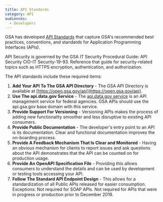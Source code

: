 ```yaml
---
title: API Standards
category: API
audiences:
  - Developers
---
```


GSA has developed [API Standards](https://github.com/GSA/api-standards) that capture GSA's recommended best practices, conventions, and standards for Application Programming Interfaces (APIs).

API Security is governed by the GSA IT Security Procedural Guide: API Security CIO-IT Security-19-93. Reference that guide for security-related topics such as HTTPS encryption, authentication, and authorization.

The API standards include these required items:

1. **Add Your API To The GSA API Directory** - The GSA API Directory is available at [https://open.gsa.gov/api](https://open.gsa.gov/api). 
2. **Use The api.data.gov Service** - The [api.data.gov service](https://api.data.gov/about/) is an API management service for federal agencies. GSA APIs should use the api.gsa.gov base domain with this service.
3. **Provide Support For Versioning** - Versioning APIs makes the process of adding new functionality smoother and less disruptive to existing API consumers.
4. **Provide Public Documentation** - The developer's entry point to an API is its documentation. Clear and functional documentation improves the on-boarding process. 
5. **Provide A Feedback Mechanism That Is Clear and Monitored** - Having an obvious mechanism for clients to report issues and ask questions about the API demonstrates that the API can be counted on for production usage. 
6. **Provide An OpenAPI Specification File** - Providing this allows consumers to understand the details and can be used by development or testing tools accessing your API.
7. **Follow The Standard API Endpoint Design** - This allows for a standardization of all Public APIs released for easier consumption. Exceptions: Not required for SOAP APIs. Not required for APIs that were in progress or production prior to December 2018.
